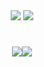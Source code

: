 <div align="center">
    <a href="https://hits.seeyoufarm.com"><img src="https://hits.seeyoufarm.com/api/count/incr/badge.svg?url=https%3A%2F%2Fgithub.com%2Fchoewy&count_bg=%235FF3C1&title_bg=%23555555&title=hits&edge_flat=false"/></a>
    <a href="https://choewy.tistory.com"><img src="https://img.shields.io/badge/blog-tistory-yellow"></a>
    <h1></h1>
    <div style="width: 100%; display: flex; flex-direction: row; align-items:center; justify-content: center;">
    <a><img src="https://github-readme-stats.vercel.app/api?username=choewy"></a>
    <a><img src="https://github-readme-stats.vercel.app/api/top-langs/?username=choewy&layout=compact"></a>
    </div>
</div>

